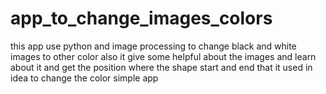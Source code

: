 # app_to_change_images_colors
this app use python and image processing to change black and white images to other color also it give some helpful about the images and learn about it and get the position where the shape start and end that it used in idea to change the color simple app
